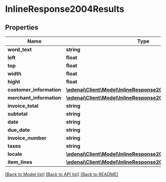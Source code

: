 # InlineResponse2004Results

## Properties
Name | Type | Description | Notes
------------ | ------------- | ------------- | -------------
**word_text** | **string** |  | [optional] 
**left** | **float** |  | [optional] 
**top** | **float** |  | [optional] 
**width** | **float** |  | [optional] 
**hight** | **float** |  | [optional] 
**customer_information** | [**\edenai\Client\Model\InlineResponse2004CustomerInformation**](InlineResponse2004CustomerInformation.md) |  | [optional] 
**merchant_information** | [**\edenai\Client\Model\InlineResponse2004MerchantInformation**](InlineResponse2004MerchantInformation.md) |  | [optional] 
**invoice_total** | **string** |  | [optional] 
**subtotal** | **string** |  | [optional] 
**date** | **string** |  | [optional] 
**due_date** | **string** |  | [optional] 
**invoice_number** | **string** |  | [optional] 
**taxes** | **string** |  | [optional] 
**locale** | [**\edenai\Client\Model\InlineResponse2004Locale**](InlineResponse2004Locale.md) |  | [optional] 
**item_lines** | [**\edenai\Client\Model\InlineResponse2004ItemLines[]**](InlineResponse2004ItemLines.md) |  | [optional] 

[[Back to Model list]](../README.md#documentation-for-models) [[Back to API list]](../README.md#documentation-for-api-endpoints) [[Back to README]](../README.md)


